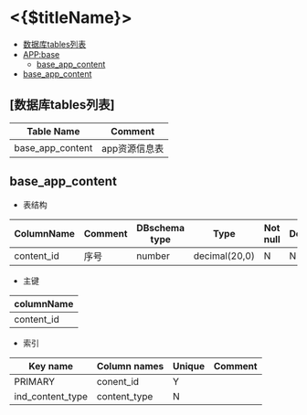 # <{$titleName}>

- [数据库tables列表](#tables)
- [APP:base](#table-base_app_content-define)
  - [base_app_content](#table-base_app_content-define)
- [base_app_content](#table-base_app_content-define)

<a name="tables"></a>
## [数据库tables列表]

| Table Name | Comment | 
| ------------- |-------------|
| base_app_content | app资源信息表 |

<a name="table-base_app_content_content-define"></a>
## base_app_content

- 表结构

| ColumnName | Comment | DBschema type | Type | Not null | Default | Autoincrement |
| ------------- |-------------|-------------|-------------|-------------|-------------|-------------|
| content_id | 序号 | number |  decimal(20,0) | N | N | 

- 主键 

| columnName | 
| ------------- |
| content_id |

- 索引

| Key name | Column names | Unique | Comment |
| ------------- |-------------|-------------|-------------|
| PRIMARY | conent_id | Y | |
| ind_content_type | content_type | N | |

